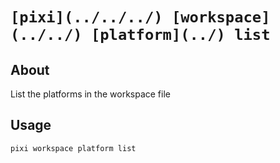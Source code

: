 # `[pixi](../../../) [workspace](../../) [platform](../) list`

## About

List the platforms in the workspace file

## Usage

```text
pixi workspace platform list

```
